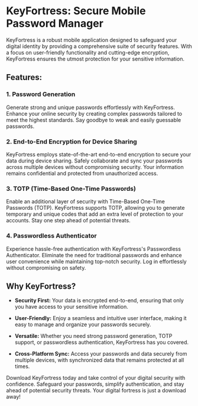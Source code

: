 # KeyFortress: Secure Mobile Password Manager

KeyFortress is a robust mobile application designed to safeguard your digital identity by providing a comprehensive suite of security features. With a focus on user-friendly functionality and cutting-edge encryption, KeyFortress ensures the utmost protection for your sensitive information.

## Features:

### 1. Password Generation
Generate strong and unique passwords effortlessly with KeyFortress. Enhance your online security by creating complex passwords tailored to meet the highest standards. Say goodbye to weak and easily guessable passwords.

### 2. End-to-End Encryption for Device Sharing
KeyFortress employs state-of-the-art end-to-end encryption to secure your data during device sharing. Safely collaborate and sync your passwords across multiple devices without compromising security. Your information remains confidential and protected from unauthorized access.

### 3. TOTP (Time-Based One-Time Passwords)
Enable an additional layer of security with Time-Based One-Time Passwords (TOTP). KeyFortress supports TOTP, allowing you to generate temporary and unique codes that add an extra level of protection to your accounts. Stay one step ahead of potential threats.

### 4. Passwordless Authenticator
Experience hassle-free authentication with KeyFortress's Passwordless Authenticator. Eliminate the need for traditional passwords and enhance user convenience while maintaining top-notch security. Log in effortlessly without compromising on safety.

## Why KeyFortress?

- **Security First:** Your data is encrypted end-to-end, ensuring that only you have access to your sensitive information.
  
- **User-Friendly:** Enjoy a seamless and intuitive user interface, making it easy to manage and organize your passwords securely.

- **Versatile:** Whether you need strong password generation, TOTP support, or passwordless authentication, KeyFortress has you covered.

- **Cross-Platform Sync:** Access your passwords and data securely from multiple devices, with synchronized data that remains protected at all times.

Download KeyFortress today and take control of your digital security with confidence. Safeguard your passwords, simplify authentication, and stay ahead of potential security threats. Your digital fortress is just a download away!
